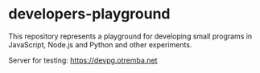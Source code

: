 # developers-playground

This repository represents a playground for developing small programs in JavaScript, Node.js and Python and other experiments.

Server for testing: https://devpg.otremba.net
